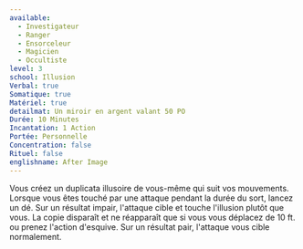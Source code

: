 ```yaml
---
available:
  - Investigateur
  - Ranger
  - Ensorceleur
  - Magicien
  - Occultiste
level: 3
school: Illusion
Verbal: true
Somatique: true
Matériel: true
detailmat: Un miroir en argent valant 50 PO
Durée: 10 Minutes
Incantation: 1 Action
Portée: Personnelle
Concentration: false
Rituel: false
englishname: After Image
---
```

Vous créez un duplicata illusoire de vous-même qui suit vos mouvements. Lorsque vous êtes touché par une attaque pendant la durée du sort, lancez un dé. Sur un résultat impair, l'attaque cible et touche l'illusion plutôt que vous. La copie disparaît et ne réapparaît que si vous vous déplacez de 10 ft. ou prenez l'action d'esquive. Sur un résultat pair, l'attaque vous cible normalement.
